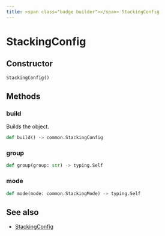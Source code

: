 ```yaml
---
title: <span class="badge builder"></span> StackingConfig
---
```

# <span class="badge builder"></span> StackingConfig

## Constructor

```python
StackingConfig()
```
## Methods

### <span class="badge object-method"></span> build

Builds the object.

```python
def build() -> common.StackingConfig
```

### <span class="badge object-method"></span> group

```python
def group(group: str) -> typing.Self
```

### <span class="badge object-method"></span> mode

```python
def mode(mode: common.StackingMode) -> typing.Self
```

## See also

 * <span class="badge object-type-class"></span> [StackingConfig](./object-StackingConfig.md)
